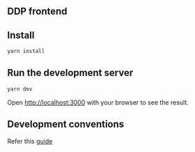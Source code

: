 ## DDP frontend


## Install
```bash
yarn install
```

## Run the development server

```bash
yarn dev
```
Open [http://localhost:3000](http://localhost:3000) with your browser to see the result.

## Development conventions

Refer this [guide](https://github.com/airbnb/javascript/tree/master/react)

